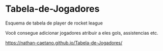 # Tabela-de-Jogadores
Esquema de tabela de player de rocket league

Você consegue adicionar jogadores atribuir a eles gols, assistencias etc.

https://nathan-caetano.github.io/Tabela-de-Jogadores/
